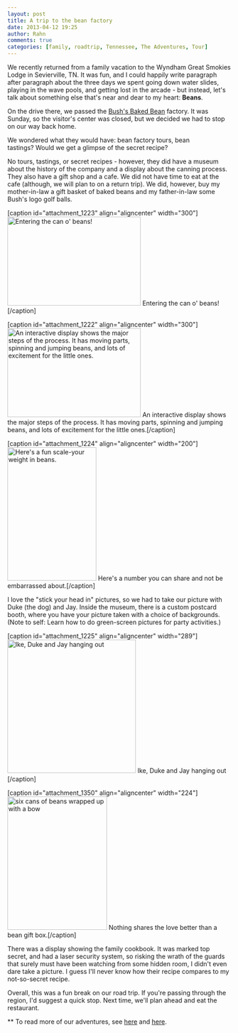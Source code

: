 ```yaml
---
layout: post
title: A trip to the bean factory
date: 2013-04-12 19:25
author: Rahn
comments: true
categories: [family, roadtrip, Tennessee, The Adventures, Tour]
---
```

We recently returned from a family vacation to the Wyndham Great Smokies Lodge in Sevierville, TN. It was fun, and I could happily write paragraph after paragraph about the three days we spent going down water slides, playing in the wave pools, and getting lost in the arcade - but instead, let's talk about something else that's near and dear to my heart: <strong>Beans</strong>.

On the drive there, we passed the <a href="http://www.bushbeans.com/en_US/about_us/visitor_center/">Bush's Baked Bean</a> factory. It was Sunday, so the visitor's center was closed, but we decided we had to stop on our way back home.

We wondered what they would have: bean factory tours, bean tastings? Would we get a glimpse of the secret recipe?

No tours, tastings, or secret recipes - however, they did have a museum about the history of the company and a display about the canning process. They also have a gift shop and a cafe. We did not have time to eat at the cafe (although, we will plan to on a return trip). We did, however, buy my mother-in-law a gift basket of baked beans and my father-in-law some Bush's logo golf balls.

[caption id="attachment_1223" align="aligncenter" width="300"]<a href="http://gonesomewhere.com/wp-content/uploads/2013/04/Bushs-Baked-Beans-4-11-2013-19-Small.jpg"><img class="size-medium wp-image-1223" alt="Entering the can o' beans!" src="http://gonesomewhere.com/wp-content/uploads/2013/04/Bushs-Baked-Beans-4-11-2013-19-Small-300x200.jpg" width="300" height="200" /></a> Entering the can o' beans![/caption]

[caption id="attachment_1222" align="aligncenter" width="300"]<a href="http://gonesomewhere.com/wp-content/uploads/2013/04/Bushs-Baked-Beans-4-11-2013-16-Small.jpg"><img class="size-medium wp-image-1222" alt="An interactive display shows the major steps of the process. It has moving parts, spinning and jumping beans, and lots of excitement for the little ones." src="http://gonesomewhere.com/wp-content/uploads/2013/04/Bushs-Baked-Beans-4-11-2013-16-Small-300x200.jpg" width="300" height="200" /></a> An interactive display shows the major steps of the process. It has moving parts, spinning and jumping beans, and lots of excitement for the little ones.[/caption]

[caption id="attachment_1224" align="aligncenter" width="200"]<a href="http://gonesomewhere.com/wp-content/uploads/2013/04/Bushs-Baked-Beans-4-11-2013-10-Small.jpg"><img class="size-medium wp-image-1224 " alt="Here's a fun scale-your weight in beans." src="http://gonesomewhere.com/wp-content/uploads/2013/04/Bushs-Baked-Beans-4-11-2013-10-Small-200x300.jpg" width="200" height="300" /></a> Here's a number you can share and not be embarrassed about.[/caption]

I love the "stick your head in" pictures, so we had to take our picture with Duke (the dog) and Jay. Inside the museum, there is a custom postcard booth, where you have your picture taken with a choice of backgrounds. (Note to self: Learn how to do green-screen pictures for party activities.)

[caption id="attachment_1225" align="aligncenter" width="289"]<a href="http://gonesomewhere.com/wp-content/uploads/2013/04/Bushs-Baked-Beans-4-11-2013-22-Small.jpg"><img class="size-medium wp-image-1225" alt="Ike, Duke and Jay hanging out" src="http://gonesomewhere.com/wp-content/uploads/2013/04/Bushs-Baked-Beans-4-11-2013-22-Small-289x300.jpg" width="289" height="300" /></a> Ike, Duke and Jay hanging out<span style="font-size: 13px; line-height: 19px;"><br /></span>[/caption]

[caption id="attachment_1350" align="aligncenter" width="224"]<a href="http://gonesomewhere.com/wp-content/uploads/2013/04/bean-gift-basket.jpg"><img class="size-medium wp-image-1350" alt="six cans of beans wrapped up with a bow" src="http://gonesomewhere.com/wp-content/uploads/2013/04/bean-gift-basket-224x300.jpg" width="224" height="300" /></a> Nothing shares the love better than a bean gift box.[/caption]

There was a display showing the family cookbook. It was marked top secret, and had a laser security system, so risking the wrath of the guards that surely must have been watching from some hidden room, I didn't even dare take a picture. I guess I'll never know how their recipe compares to my not-so-secret recipe.

Overall, this was a fun break on our road trip. If you're passing through the region, I'd suggest a quick stop. Next time, we'll plan ahead and eat the restaurant.

** To read more of our adventures, see <a href="http://oyveyaday.com/my-oy-vey-cation/" target="_blank">here</a> and <a href="http://oyveyaday.com/something-isnt-kosher-in-the-smoky-mountains/" target="_blank">here</a>.
